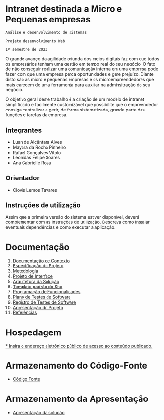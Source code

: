# Intranet destinada a Micro e Pequenas empresas 


`Análise e desenvolvimento de sistemas`

`Projeto desenvolvimento Web`

`1º semestre de 2023`

O grande avanço da agilidade oriunda dos meios digitais faz com que todos os empresários tenham uma gestão em tempo real do seu negócio. O fato de não conseguir realizar uma comunicação interna em uma empresa pode fazer com que uma empresa perca oportunidades e gere prejuízo. Diante disto são as micro e pequenas empresas e os microempreendedores que mais carecem de uma ferramenta para auxiliar na adminsitração do seu negócio. 

O objetivo geral deste trabalho é a criação de um modelo de intranet simplificado e facilmente customizável que possibilite que o empreendedor consiga centralizar e gerir, de forma sistematizada, grande parte das funções e tarefas da empresa. 

## Integrantes

* Luan de Alcântara Alves
* Mayara da Rocha Pinheiro
* Rafael Gonçalves Vitolo
* Leonidas Felipe Soares
* Ana Gabrielle Rosa

## Orientador

* Clovis Lemos Tavares

## Instruções de utilização

Assim que a primeira versão do sistema estiver disponível, deverá complementar com as instruções de utilização. Descreva como instalar eventuais dependências e como executar a aplicação.

# Documentação

<ol>
<li><a href="docs/01-Documentação de Contexto.md"> Documentação de Contexto</a></li>
<li><a href="docs/02-Especificação do Projeto.md"> Especificação do Projeto</a></li>
<li><a href="docs/03-Metodologia.md"> Metodologia</a></li>
<li><a href="docs/04-Projeto de Interface.md"> Projeto de Interface</a></li>
<li><a href="docs/05-Arquitetura da Solução.md"> Arquitetura da Solução</a></li>
<li><a href="docs/06-Template padrão do Site.md"> Template padrão do Site</a></li>
<li><a href="docs/07-Programação de Funcionalidades.md"> Programação de Funcionalidades</a></li>
<li><a href="docs/08-Plano de Testes de Software.md"> Plano de Testes de Software</a></li>
<li><a href="docs/09-Registro de Testes de Software.md"> Registro de Testes de Software</a></li>
<li><a href="docs/10-Apresentação do Projeto.md"> Apresentação do Projeto</a></li>
<li><a href="docs/11-Referências.md"> Referências</a></li>
</ol>

# Hospedagem

[* Insira o endereço eletrônico público de acesso ao conteúdo publicado. ](https://github.com/ICEI-PUC-Minas-PMV-ADS/pmv-ads-2023-1-e1-proj-web-t18-time2-proj-intranet.git)

# Armazenamento do Código-Fonte

* <a href="src/README.md">Código Fonte</a>

# Armazenamento da Apresentação

* <a href="presentation/README.md">Apresentação da solução</a>
